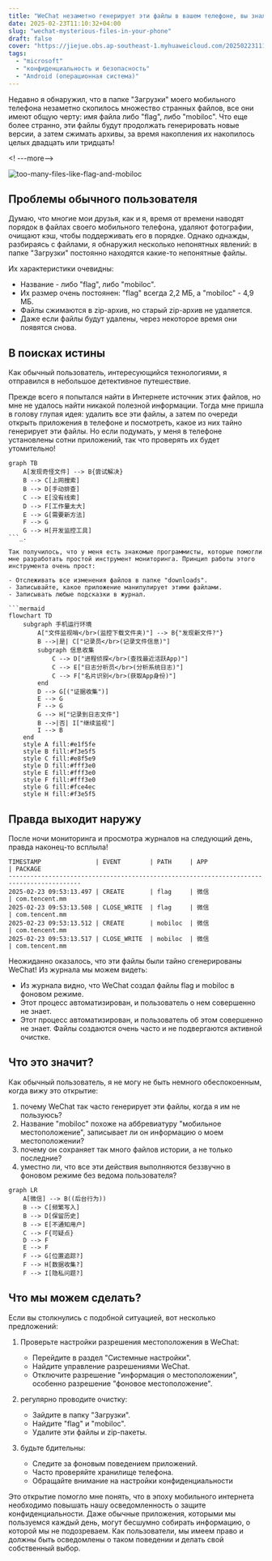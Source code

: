 ```yaml
---
title: "WeChat незаметно генерирует эти файлы в вашем телефоне, вы знали об этом?"
date: 2025-02-23T11:10:32+04:00
slug: "wechat-mysterious-files-in-your-phone"
draft: false
cover: "https://jiejue.obs.ap-southeast-1.myhuaweicloud.com/20250223111235585.webp"
tags:
  - "microsoft"
  - "конфиденциальность и безопасность"
  - "Android (операционная система)"
---
```


Недавно я обнаружил, что в папке "Загрузки" моего мобильного телефона незаметно скопилось множество странных файлов, все они имеют общую черту: имя файла либо "flag", либо "mobiloc". Что еще более странно, эти файлы будут продолжать генерировать новые версии, а затем сжимать архивы, за время накопления их накопилось целых двадцать или тридцать!

<! ---more-->

![too-many-files-like-flag-and-mobiloc](https://jiejue.obs.ap-southeast-1.myhuaweicloud.com/20250223111332700.webp)

## Проблемы обычного пользователя

Думаю, что многие мои друзья, как и я, время от времени наводят порядок в файлах своего мобильного телефона, удаляют фотографии, очищают кэш, чтобы поддерживать его в порядке. Однако однажды, разбираясь с файлами, я обнаружил несколько непонятных явлений: в папке "Загрузки" постоянно находятся какие-то непонятные файлы.

Их характеристики очевидны:
- Название - либо "flag", либо "mobiloc".
- Их размер очень постоянен: "flag" всегда 2,2 МБ, а "mobiloc" - 4,9 МБ.
- Файлы сжимаются в zip-архив, но старый zip-архив не удаляется.
- Даже если файлы будут удалены, через некоторое время они появятся снова.

## В поисках истины ##

Как обычный пользователь, интересующийся технологиями, я отправился в небольшое детективное путешествие.

Прежде всего я попытался найти в Интернете источник этих файлов, но мне не удалось найти никакой полезной информации. Тогда мне пришла в голову глупая идея: удалить все эти файлы, а затем по очереди открыть приложения в телефоне и посмотреть, какое из них тайно генерирует эти файлы. Но если подумать, у меня в телефоне установлены сотни приложений, так что проверять их будет утомительно!

```mermaid
graph TB
    A[发现奇怪文件] --> B{尝试解决}
    B --> C[上网搜索]
    B --> D[手动排查]
    C --> E[没有线索]
    D --> F[工作量太大]
    E --> G[需要新方法]
    F --> G
    G --> H[开发监控工具]
```_.

Так получилось, что у меня есть знакомые программисты, которые помогли мне разработать простой инструмент мониторинга. Принцип работы этого инструмента очень прост:

- Отслеживать все изменения файлов в папке "downloads".
- Записывайте, какое приложение манипулирует этими файлами.
- Записывать любые подсказки в журнал.

```mermaid
flowchart TD
    subgraph 手机运行环境
        A["文件监视哨</br>(监控下载文件夹)"] --> B{"发现新文件?"}
        B -->|是| C["记录员</br>(记录文件信息)"]
        subgraph 信息收集
            C --> D["进程侦探</br>(查找最近活跃App)"]
            C --> E["日志分析员</br>(分析系统日志)"]
            C --> F["名片识别</br>(获取App身份)"]
        end
        D --> G[("证据收集")]
        E --> G
        F --> G
        G --> H["记录到日志文件"]
        B -->|否| I["继续监视"]
        I --> B
    end
    style A fill:#e1f5fe
    style B fill:#f3e5f5
    style C fill:#e8f5e9
    style D fill:#fff3e0
    style E fill:#fff3e0
    style F fill:#fff3e0
    style G fill:#fce4ec
    style H fill:#f3e5f5
```

## Правда выходит наружу ##

После ночи мониторинга и просмотра журналов на следующий день, правда наконец-то всплыла!

```
TIMESTAMP               | EVENT        | PATH     | APP                | PACKAGE
------------------------------------------------------------------------------------------
2025-02-23 09:53:13.497 | CREATE       | flag     | 微信               | com.tencent.mm
2025-02-23 09:53:13.508 | CLOSE_WRITE  | flag     | 微信               | com.tencent.mm
2025-02-23 09:53:13.512 | CREATE       | mobiloc  | 微信               | com.tencent.mm
2025-02-23 09:53:13.517 | CLOSE_WRITE  | mobiloc  | 微信               | com.tencent.mm
```

Неожиданно оказалось, что эти файлы были тайно сгенерированы WeChat! Из журнала мы можем видеть:
- Из журнала видно, что WeChat создал файлы flag и mobiloc в фоновом режиме.
- Этот процесс автоматизирован, и пользователь о нем совершенно не знает.
- Этот процесс автоматизирован, и пользователь об этом совершенно не знает. Файлы создаются очень часто и не подвергаются активной очистке.

## Что это значит?

Как обычный пользователь, я не могу не быть немного обеспокоенным, когда вижу это открытие:

1. почему WeChat так часто генерирует эти файлы, когда я им не пользуюсь?
2. Название "mobiloc" похоже на аббревиатуру "мобильное местоположение", записывает ли он информацию о моем местоположении?
3. почему он сохраняет так много файлов истории, а не только последние?
4. уместно ли, что все эти действия выполняются беззвучно в фоновом режиме без ведома пользователя?

```mermaid
graph LR
    A[微信] --> B((后台行为))
    B --> C[频繁写入]
    B --> D[保留历史]
    B --> E[不通知用户]
    C --> F{可疑点}
    D --> F
    E --> F
    F --> G[位置追踪?]
    F --> H[数据收集?]
    F --> I[隐私问题?]
```

## Что мы можем сделать?

Если вы столкнулись с подобной ситуацией, вот несколько предложений:

1. Проверьте настройки разрешения местоположения в WeChat:
   - Перейдите в раздел "Системные настройки".
   - Найдите управление разрешениями WeChat.
   - Отключите разрешение "информация о местоположении", особенно разрешение "фоновое местоположение".

2. регулярно проводите очистку:
   - Зайдите в папку "Загрузки".
   - Найдите "flag" и "mobiloc".
   - Удалите эти файлы и zip-пакеты.

3. будьте бдительны:
   - Следите за фоновым поведением приложений.
   - Часто проверяйте хранилище телефона.
   - Обращайте внимание на настройки конфиденциальности

Это открытие помогло мне понять, что в эпоху мобильного интернета необходимо повышать нашу осведомленность о защите конфиденциальности. Даже обычные приложения, которыми мы пользуемся каждый день, могут бесшумно собирать информацию, о которой мы не подозреваем. Как пользователи, мы имеем право и должны быть осведомлены о таком поведении и делать свой собственный выбор.
